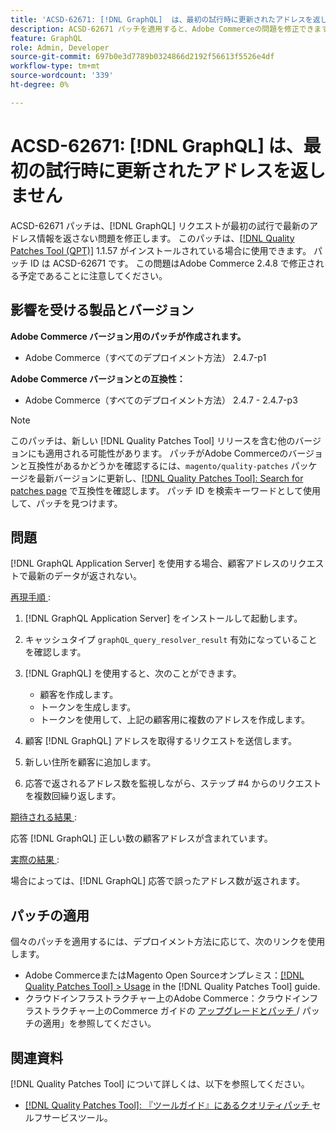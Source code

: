 ```yaml
---
title: 'ACSD-62671: [!DNL GraphQL]  は、最初の試行時に更新されたアドレスを返しません'
description: ACSD-62671 パッチを適用すると、Adobe Commerceの問題を修正できます。この問題では、ア  [!DNL GraphQL]  リクエストが最初の試行で最新のアドレス情報を返しません。
feature: GraphQL
role: Admin, Developer
source-git-commit: 697b0e3d7789b0324866d2192f56613f5526e4df
workflow-type: tm+mt
source-wordcount: '339'
ht-degree: 0%

---
```


# ACSD-62671: [!DNL GraphQL] は、最初の試行時に更新されたアドレスを返しません

ACSD-62671 パッチは、[!DNL GraphQL] リクエストが最初の試行で最新のアドレス情報を返さない問題を修正します。 このパッチは、[[!DNL Quality Patches Tool (QPT)]](https://experienceleague.adobe.com/docs/commerce-operations/tools/quality-patches-tool/usage.html) 1.1.57 がインストールされている場合に使用できます。 パッチ ID は ACSD-62671 です。 この問題はAdobe Commerce 2.4.8 で修正される予定であることに注意してください。

## 影響を受ける製品とバージョン

**Adobe Commerce バージョン用のパッチが作成されます。**

* Adobe Commerce（すべてのデプロイメント方法） 2.4.7-p1

**Adobe Commerce バージョンとの互換性：**

* Adobe Commerce（すべてのデプロイメント方法） 2.4.7 - 2.4.7-p3

>[!NOTE]
>
>このパッチは、新しい [!DNL Quality Patches Tool] リリースを含む他のバージョンにも適用される可能性があります。 パッチがAdobe Commerceのバージョンと互換性があるかどうかを確認するには、`magento/quality-patches` パッケージを最新バージョンに更新し、[[!DNL Quality Patches Tool]: Search for patches page](https://experienceleague.adobe.com/tools/commerce-quality-patches/index.html) で互換性を確認します。 パッチ ID を検索キーワードとして使用して、パッチを見つけます。

## 問題

[!DNL GraphQL Application Server] を使用する場合、顧客アドレスのリクエストで最新のデータが返されない。

<u> 再現手順 </u>:

1. [!DNL GraphQL Application Server] をインストールして起動します。
1. キャッシュタイプ `graphQL_query_resolver_result` 有効になっていることを確認します。
1. [!DNL GraphQL] を使用すると、次のことができます。

   * 顧客を作成します。
   * トークンを生成します。
   * トークンを使用して、上記の顧客用に複数のアドレスを作成します。

1. 顧客 [!DNL GraphQL] アドレスを取得するリクエストを送信します。
1. 新しい住所を顧客に追加します。
1. 応答で返されるアドレス数を監視しながら、ステップ #4 からのリクエストを複数回繰り返します。

<u> 期待される結果 </u>:

応答 [!DNL GraphQL] 正しい数の顧客アドレスが含まれています。

<u> 実際の結果 </u>:

場合によっては、[!DNL GraphQL] 応答で誤ったアドレス数が返されます。

## パッチの適用

個々のパッチを適用するには、デプロイメント方法に応じて、次のリンクを使用します。

* Adobe CommerceまたはMagento Open Sourceオンプレミス：[[!DNL Quality Patches Tool] > Usage](/help/tools/quality-patches-tool/usage.md) in the [!DNL Quality Patches Tool] guide.
* クラウドインフラストラクチャー上のAdobe Commerce：クラウドインフラストラクチャー上のCommerce ガイドの [ アップグレードとパッチ ](https://experienceleague.adobe.com/docs/commerce-cloud-service/user-guide/develop/upgrade/apply-patches.html)/ パッチの適用」を参照してください。

## 関連資料

[!DNL Quality Patches Tool] について詳しくは、以下を参照してください。

* [[!DNL Quality Patches Tool]: 『ツールガイド』にあるクオリティパッチ ](/help/tools/quality-patches-tool/quality-patches-tool-to-self-serve-quality-patches.md) セルフサービスツール。
